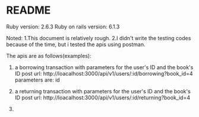 # README

Ruby version: 2.6.3
Ruby on rails version: 6.1.3

Noted: 
1.This document is relatively rough.
2.I didn't write the testing codes because of the time, but i tested the apis using postman.

The apis are as follows(examples):
1. a borrowing transaction with parameters for the user's ID and the book's ID
   post url: http://loacalhost:3000/api/v1/users/:id/borrowing?book_id=4
   parameters are: id

2. a returning transaction with parameters for the user's ID and the book's ID
   post url: http://loacalhost:3000/api/v1/users/:id/returning?book_id=4

3. 



